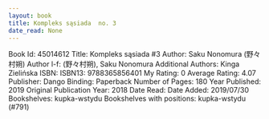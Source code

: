 ```yaml
---
layout: book
title: Kompleks sąsiada  no. 3
date_read: None
---
```


Book Id: 45014612
Title: Kompleks sąsiada #3
Author: Saku Nonomura (野々村朔)
Author l-f: (野々村朔), Saku Nonomura
Additional Authors: Kinga Zielińska
ISBN: 
ISBN13: 9788365856401
My Rating: 0
Average Rating: 4.07
Publisher: Dango
Binding: Paperback
Number of Pages: 180
Year Published: 2019
Original Publication Year: 2018
Date Read: 
Date Added: 2019/07/30
Bookshelves: kupka-wstydu
Bookshelves with positions: kupka-wstydu (#791)

